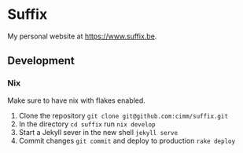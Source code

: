 # Suffix

My personal website at https://www.suffix.be.

## Development

### Nix

Make sure to have nix with flakes enabled.

1. Clone the repository `git clone git@github.com:cimm/suffix.git`
2. In the directory `cd suffix` run `nix develop`
3. Start a Jekyll sever in the new shell `jekyll serve`
4. Commit changes `git commit` and deploy to production `rake deploy`
